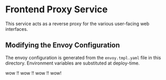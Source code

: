 # Frontend Proxy Service

This service acts as a reverse proxy for the various user-facing web interfaces.

## Modifying the Envoy Configuration

The envoy configuration is generated from the `envoy.tmpl.yaml` file in this
directory. Environment variables are substituted at deploy-time.

wow !!
wow !!
wow !!
wow!
